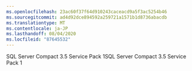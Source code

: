 ```yaml
---
ms.openlocfilehash: 23ac60f37f64d910243caceacd9a5f3ac5254b46
ms.sourcegitcommit: ad4d92dce894592a259721a1571b1d8736abacdb
ms.translationtype: MT
ms.contentlocale: ja-JP
ms.lasthandoff: 08/04/2020
ms.locfileid: "87645532"
---
```

<span data-ttu-id="069cd-101">SQL Server Compact 3.5 Service Pack 1</span><span class="sxs-lookup"><span data-stu-id="069cd-101">SQL Server Compact 3.5 Service Pack 1</span></span>
